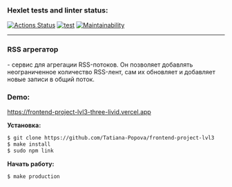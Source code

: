 ### Hexlet tests and linter status:

[![Actions Status](https://github.com/Tatiana-Popova/frontend-project-lvl3/workflows/hexlet-check/badge.svg)](https://github.com/Tatiana-Popova/frontend-project-lvl3/actions)
[![test](https://github.com/Tatiana-Popova/frontend-project-lvl3/actions/workflows/test.yml/badge.svg)](https://github.com/Tatiana-Popova/frontend-project-lvl3/actions/workflows/test.yml)
[![Maintainability](https://api.codeclimate.com/v1/badges/22fd4c80848f6b5911d7/maintainability)](https://codeclimate.com/github/Tatiana-Popova/frontend-project-lvl3/maintainability)

---

### RSS агрегатор

\- сервис для агрегации RSS-потоков. Он позволяет добавлять неограниченное количество RSS-лент, сам их обновляет и добавляет новые записи в общий поток.

### Demo:

https://frontend-project-lvl3-three-livid.vercel.app

**Установка:**

```sh
$ git clone https://github.com/Tatiana-Popova/frontend-project-lvl3
$ make install
$ sudo npm link
```

**Начать работу:**

```sh
$ make production
```
